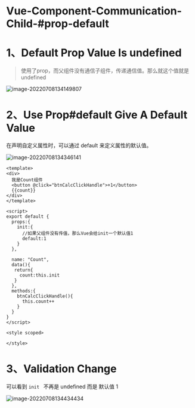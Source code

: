 # Vue-Component-Communication-Child-#prop-default

# 1、Default Prop Value Is undefined

> 使用了prop，而父组件没有通信子组件，传递通信值。那么就这个值就是undefined

![image-20220708134149807](C:/Users/wangnaixing/AppData/Roaming/Typora/typora-user-images/image-20220708134149807.png)

# 2、Use Prop#default Give A Default Value

在声明自定义属性时，可以通过 default 来定义属性的默认值。

![image-20220708134346141](C:/Users/wangnaixing/AppData/Roaming/Typora/typora-user-images/image-20220708134346141.png)

```vue
<template>
<div>
  我是Count组件
  <button @click="btnCalcClickHandle">+1</button>
  {{count}}
</div>
</template>

<script>
export default {
  props:{
    init:{
      //如果父组件没有传值，那么Vue会给init一个默认值1
      default:1
    }
  },

  name: "Count",
  data(){
   return{
     count:this.init
   }
  },
  methods:{
    btnCalcClickHandle(){
      this.count++
    }
  }
}
</script>

<style scoped>

</style>
```

# 3、Validation Change

可以看到 `init `  不再是 undefined 而是 默认值 1

![image-20220708134434434](C:/Users/wangnaixing/AppData/Roaming/Typora/typora-user-images/image-20220708134434434.png)